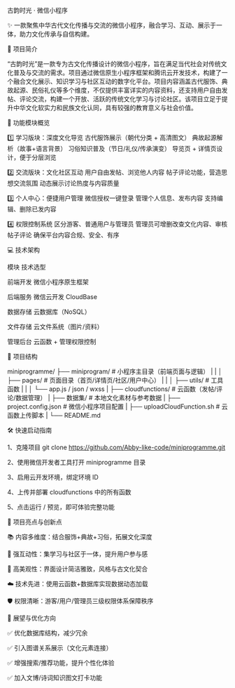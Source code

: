 古韵时光 · 微信小程序

✨ 一款聚焦中华古代文化传播与交流的微信小程序，融合学习、互动、展示于一体，助力文化传承与自信构建。

📌 项目简介

“古韵时光”是一款专为古文化传播设计的微信小程序，旨在满足当代社会对传统文化普及与交流的需求。项目通过微信原生小程序框架和腾讯云开发技术，构建了一个融合文化展示、知识学习与社区互动的数字化平台。项目内容涵盖古代服饰、典故起源、民俗礼仪等多个维度，不仅提供丰富详实的内容资料，还支持用户自由发帖、评论交流，构建一个开放、活跃的传统文化学习与讨论社区。该项目立足于提升中华文化软实力和民族文化认同，具有较强的教育意义与社会价值。

🚀 功能模块概览

1️⃣ 学习版块：深度文化导览
古代服饰展示（朝代分类 + 高清图文）
典故起源解析（故事+语言背景）
习俗知识普及（节日/礼仪/传承演变）
导览页 + 详情页设计，便于分层浏览

2️⃣ 交流版块：文化社区互动
用户自由发帖、浏览他人内容
帖子评论功能，营造思想交流氛围
动态展示讨论热度与内容质量

3️⃣ 个人中心：便捷用户管理
微信授权一键登录
管理个人信息、发布内容
支持编辑、删除已发内容

4️⃣ 权限控制系统
区分游客、普通用户与管理员
管理员可增删改查文化内容、审核帖子评论
确保平台内容合规、安全、有序

💻 技术架构

模块	    技术选型

前端开发	微信小程序原生框架

后端服务	微信云开发 CloudBase

数据存储	云数据库（NoSQL）

文件存储	云文件系统（图片/资料）

管理后台	云函数 + 管理权限控制

📂 项目结构

miniprogramme/
├── miniprogram/             # 小程序主目录（前端页面与逻辑）
|   |
│   ├── pages/               # 页面目录（首页/详情页/社区/用户中心）
|   |
│   ├── utils/               # 工具函数
|   |
│   └── app.js / json / wxss
|
├── cloudfunctions/          # 云函数（发帖/评论/数据管理）
|
├── 数据集/                  # 本地文化素材与参考数据
|
├── project.config.json      # 微信小程序项目配置
|
├── uploadCloudFunction.sh   # 云函数上传脚本
|
└── README.md

🛠️ 快速启动指南

1、克隆项目
git clone https://github.com/Abby-like-code/miniprogramme.git

2、使用微信开发者工具打开 miniprogramme 目录

3、启用云开发环境，绑定环境 ID

4、上传并部署 cloudfunctions 中的所有函数

5、点击运行 / 预览，即可体验完整功能

🧠 项目亮点与创新点

📚 内容多维度：结合服饰+典故+习俗，拓展文化深度

💬 强互动性：集学习与社区于一体，提升用户参与感

🎨 高美观性：界面设计简洁雅致，风格与古文化契合

☁️ 技术先进：使用云函数+数据库实现数据动态加载

🛡 权限清晰：游客/用户/管理员三级权限体系保障秩序


🔮 展望与优化方向

✅ 优化数据库结构，减少冗余

✅ 引入图谱关系展示（文化元素连接）

✅ 增强搜索/推荐功能，提升个性化体验

✅ 加入文博/诗词知识图文打卡功能


